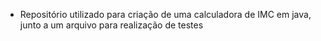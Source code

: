 - Repositório utilizado para criação de uma calculadora de IMC em java, junto a um arquivo para realização de testes
